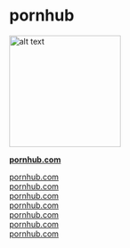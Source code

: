 # pornhub


<a href=https://pornhub.com><img src="https://upload.wikimedia.org/wikipedia/commons/thumb/f/f1/Pornhub-logo.svg/2560px-Pornhub-logo.svg.png" alt="alt text" width="200"/></a><br>

**<a href=https://pornhub.com>pornhub.com</a><br>**

<a href=https://pornhub.com>pornhub.com</a><br>
<a href=https://pornhub.com>pornhub.com</a><br>
<a href=https://pornhub.com>pornhub.com</a><br>
<a href=https://pornhub.com>pornhub.com</a><br>
<a href=https://pornhub.com>pornhub.com</a><br>
<a href=https://pornhub.com>pornhub.com</a><br>
<a href=https://pornhub.com>pornhub.com</a><br>
